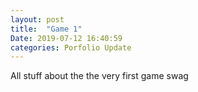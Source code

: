 ```yaml
---
layout: post
title:  "Game 1"
Date: 2019-07-12 16:40:59 
categories: Porfolio Update
---
```

All stuff about the the very first game swag


